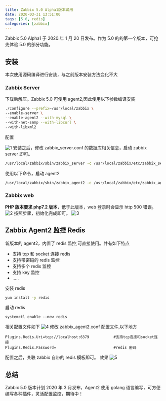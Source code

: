 ```yaml
---
title: Zabbix 5.0 Alpha1版本试用
date: 2020-03-31 13:51:00
tags: [5.0, redis]
categories: [zabbix]
---
```


Zabbix 5.0 Alpha1 于 2020.年 1 月 20 日发布。作为 5.0 的的第一个版本，可抢先体验 5.0 的部分功能。

## 安装

本次使用源码编译进行安装，与之前版本安装方法变化不大

### Zabbix Server

下载后解压。Zabbix 5.0 可使用 agent2,因此使用以下参数编译安装

```bash
./configure --prefix=/usr/local/zabbix \
--enable-server \
--enable-agent2 --with-mysql \
--with-net-snmp --with-libcurl \
--with-libxml2
```

配置

![1](https://img.cactifans.com/wp-content/uploads/2020/02/2020-02-18_102628.png)
安装之后，修改 zabbix_server.conf 的数据库相关信息，启动 zabbix server 即可。

```bash
/usr/local/zabbix/sbin/zabbix_server -c /usr/local/zabbix/etc/zabbix_server.conf
```

使用以下命令，启动 agent2

```bash
/usr/local/zabbix/sbin/zabbix_agent2 -c /usr/local/zabbix/etc/zabbix_agent2.conf
```

### Zabbix web

**PHP 版本要求 php7.2 版本**，低于此版本，web 登录时会显示 http 500 错误。
![2](https://img.cactifans.com/wp-content/uploads/2020/02/2020-02-18_102955.png)
按照步骤，初始化完成即可。
![3](https://img.cactifans.com/wp-content/uploads/2020/02/2020-02-18_141602.png)

## Zabbix Agent2 监控 Redis

新版本的 agent2，内置了 redis 监控,可直接使用。并有如下特点

- 支持 tcp 和 socket 连接 redis
- 支持带密码的 redis 监控
- 支持多个 redis 监控
- 支持 key 监控
- .....

安装 redis

```bash
yum install -y redis
```

启动 redis

```
systemctl enable --now redis
```

相关配置文件如下
![4](https://img.cactifans.com/wp-content/uploads/2020/02/2020-02-18_171023.png)
修改 zabbix_agent2.conf 配置文件,以下地方

```
Plugins.Redis.Uri=tcp://localhost:6379           #支持tcp连接和socket连接
Plugins.Redis.Password=                          #redis 密码
```

配置之后，关联 zabbix 自带的 redis 模板即可。
效果
![5](https://img.cactifans.com/wp-content/uploads/2020/02/2020-02-18_155441.png)

## 总结

Zabbix 5.0 版本计划 2020 年 3 月发布，Agent2 使用 golang 语言编写，可方便编写各种插件，灵活配置监控，期待中！
